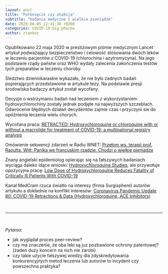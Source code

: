 ```yaml
---
layout: post
title: "Potknięcie czy ataksja"
subtitle: "badania medyczne i wielkie pieniądze"
date: 2020-06-05 22:41:38 +0200
categories: COVID-19 big_pharma
author: ztankoz
---
```


Opublikowano 22 maja 2020 w prestiżowym piśmie medycznym Lancet artykuł podważający bezpieczeństwo i celowość stosowania dwóch leków w leczeniu pacjentów z COVID-19 (chlorochina i azytromycyna). Na jego podstawie rządy państw oraz WHO wydały zalecenia zakończenia testów tych preparatów w leczeniu choroby.

Śledztwo dziennikaraskie wykazało, że nie było żadnych badań popierających przedstawione w artykule tezy. Na podstawie presji środowiska badaczy artykuł został wycofany.

Decyzje o wstrzymaniu badań nad leczeniem z wykorzystaniem hydroxychlorochiny zostały jednak podjęte na najwyższych szczeblach. Odwrócenie błędnych działań decydentów zajmie czas i przyczyni sie do opóźnienia leczenia wielu chorych.

Wycofana praca: [RETRACTED: Hydroxychloroquine or chloroquine with or without a macrolide for treatment of COVID-19: a multinational registry analysis](<https://www.thelancet.com/journals/lancet/article/PIIS0140-6736(20)31180-6/fulltext>)

Omówienie sekwencji zdarzeń w Radiu WNET: [Przełom ws. terapii prof. Raoulta. Witt: Panika we francuskim rządzie. Chodzi o wielkie pieniądze](https://youtu.be/QamQTL8g_3k)

Znany angielski epidemiolog opierając się na fałszywych badaniach wyciąga daleko idące wnioski: [Hydroxychloroquine Studies](https://youtu.be/-7za_j7f3L0), ale przywołuje opozycyjna pracę: [Low Dose of Hydroxychloroquine Reduces Fatality of Critically Ill Patients With COVID-19](https://pubmed.ncbi.nlm.nih.gov/32418114/)

Kanał MedCram rzuca światło na interesy (firma Surgisphere) autorów artykułu a dokładnie na konflikt interesów: [Coronavirus Pandemic Update 80: COVID-19 Retractions & Data (Hydroxychloroquine, ACE Inhibitors)](https://youtu.be/KS-mHOtXX84)

<br>
<hr>
<br>

_Pytania:_

- jak wyglądał proces peer-review?
- czy ma znaczenie, że oba leki są juz pozbawione ochrony patentowej? (żaden duży koncern na nich nie zarobi)
- czy takie użycie fałszywej wiedzy dla zdyskredytowania konkurencyjnych metod leczenia lub autorów to incydent czy powszechna praktyka?
